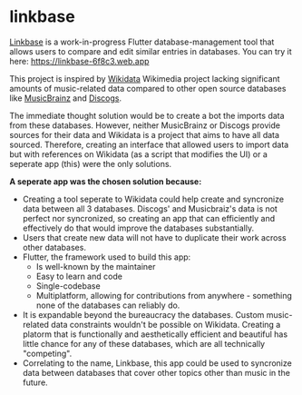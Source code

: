 # linkbase
[Linkbase](https://www.wikidata.org/wiki/User:Lectrician1/Linkbase) is a work-in-progress Flutter database-management tool that allows users to compare and edit similar entries in databases. You can try it here: https://linkbase-6f8c3.web.app

This project is inspired by [Wikidata](https://wikidata.org) Wikimedia project lacking significant amounts of music-related data compared to other open source databases like [MusicBrainz](https://musicbrainz.org) and [Discogs](https://www.discogs.com). 

The immediate thought solution would be to create a bot the imports data from these databases. However, neither MusicBrainz or Discogs provide sources for their data and Wikidata is a project that aims to have all data sourced. Therefore, creating an interface that allowed users to import data but with references on Wikidata (as a script that modifies the UI) or a seperate app (this) were the only solutions.

**A seperate app was the chosen solution because:**
* Creating a tool seperate to Wikidata could help create and syncronize data between all 3 databases. Discogs' and Musicbraiz's data is not perfect nor syncronized, so creating an app that can efficiently and effectively do that would improve the databases substantially. 
* Users that create new data will not have to duplicate their work across other databases. 
* Flutter, the framework used to build this app:
  * Is well-known by the maintainer
  * Easy to learn and code
  * Single-codebase 
  * Multiplatform, allowing for contributions from anywhere - something none of the databases can reliably do.
* It is expandable beyond the bureaucracy the databases. Custom music-related data constraints wouldn't be possible on Wikidata. Creating a platorm that is functionally and aesthetically efficient and beautiful has little chance for any of these databases, which are all technically "competing".
* Correlating to the name, Linkbase, this app could be used to syncronize data between databases that cover other topics other than music in the future. 
